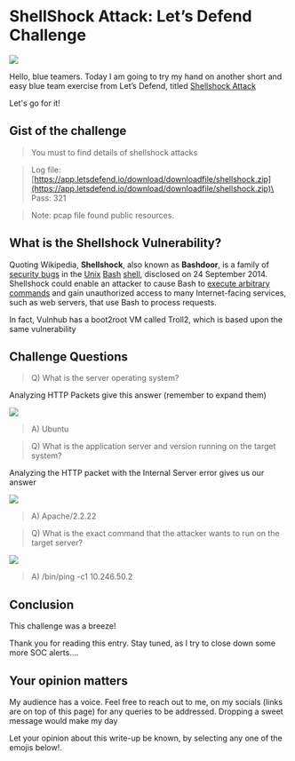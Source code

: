 # ShellShock Attack: Let’s Defend Challenge

&#x20;                                        ![](https://cdn-images-1.medium.com/max/1000/1\*bbSSbnPCASB799173M8OSw.png)

Hello, blue teamers. Today I am going to try my hand on another short and easy blue team exercise from Let’s Defend, titled [Shellshock Attack](https://app.letsdefend.io/dfir/dfir/shellshock-attack/)

Let's go for it!

## Gist of the challenge

> You must to find details of shellshock attacks

> Log file: [https://app.letsdefend.io/download/downloadfile/shellshock.zip](https://app.letsdefend.io/download/downloadfile/shellshock.zip)\
> Pass: 321

> Note: pcap file found public resources.

## What is the Shellshock Vulnerability?

Quoting Wikipedia, **Shellshock**, also known as **Bashdoor**, is a family of [security bugs](https://en.wikipedia.org/wiki/Security\_bug) in the [Unix](https://en.wikipedia.org/wiki/Unix) [Bash](https://en.wikipedia.org/wiki/Bash\_\(Unix\_shell\)) [shell](https://en.wikipedia.org/wiki/Shell\_\(computing\)), disclosed on 24 September 2014. Shellshock could enable an attacker to cause Bash to [execute arbitrary commands](https://en.wikipedia.org/wiki/Arbitrary\_code\_execution) and gain unauthorized access to many Internet-facing services, such as web servers, that use Bash to process requests.

In fact, Vulnhub has a boot2root VM called Troll2, which is based upon the same vulnerability

## Challenge Questions

> Q) What is the server operating system?

Analyzing HTTP Packets give this answer (remember to expand them)

&#x20;                                     ![](https://cdn-images-1.medium.com/max/1000/1\*FnoGURi1wWS3YzlvbGG4ZQ.png)

> A) Ubuntu

> Q) What is the application server and version running on the target system?

Analyzing the HTTP packet with the Internal Server error gives us our answer

&#x20;                                         ![](https://cdn-images-1.medium.com/max/1000/1\*9J1k1I2qP2U7T-rIKf101Q.png)

> A) Apache/2.2.22

> Q) What is the exact command that the attacker wants to run on the target server?

&#x20;                                           ![](https://cdn-images-1.medium.com/max/1000/1\*X01cBGnswe\_VJd742jPeNw.png)

> A) /bin/ping -c1 10.246.50.2

## Conclusion

This challenge was a breeze!

Thank you for reading this entry. Stay tuned, as I try to close down some more SOC alerts....

## Your opinion matters

My audience has a voice. Feel free to reach out to me, on my socials (links are on top of this page) for any queries to be addressed. Dropping a sweet message would make my day

Let your opinion about this write-up be known, by selecting any one of the emojis below!.
